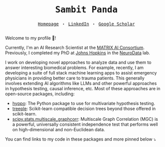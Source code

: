 <pre align="center"><div id="user-content-toc"><ul><summary><h1 style="display: inline-block;">Sambit Panda</h1><br/><a href="https://sampan.me/">Homepage</a> &#x30FB; <a href="https://www.linkedin.com/in/sampan501/">LinkedIn</a> &#x30FB; <a href="https://scholar.google.com/citations?user=-V3CmPoAAAAJ&hl=en">Google Scholar</a></summary></ul></div></pre>

Welcome to my profile 👋!

Currently, I'm an AI Research Scientist at the [MATRIX AI Consortium](https://ai.utsa.edu/). Previously, I completed my PhD at [Johns Hopkins](https://www.bme.jhu.edu/) in the [NeuroData](https://neurodata.io/) lab.

I work on developing novel approaches to analyze data and use them to answer interesting biomedical problems.
For example, recently, I am developing a suite of full stack machine learning apps to assist emergency physicians in providing better care to trauma patients.
This generally involves extending AI algorithms like LLMs and other powerful approaches in hypothesis testing, causal inference, etc.
Most of these approaches are in open-source packages, including:

- [hyppo](https://github.com/neurodata/hyppo): The Python package to use for multivariate hypothesis testing.
- [treeple](https://github.com/neurodata/treeple): Scikit-learn compatible decision trees beyond those offered in scikit-learn.
- [scipy.stats.multiscale_graphcorr](https://docs.scipy.org/doc/scipy/reference/generated/scipy.stats.multiscale_graphcorr.html): Multiscale Graph Correlation (MGC) is a powerful, universally consistent independence test that performs well on high-dimensional and non-Euclidean data.

You can find links to my code in these packages and more pinned below &#x2935;
